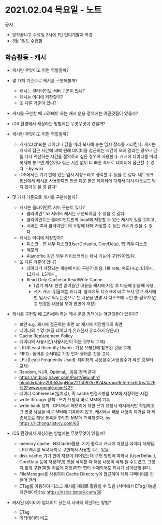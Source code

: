 # 2021.02.04 목요일 - 노트

공지 
- 방학끝나고 수요일 2시에 1인 인디개발자 특강
- 3월 1일도 수업함

## 학습활동 - 캐시

- 캐시란 무엇이고 어떤 역할일까?
- 몇 가지 기준으로 캐시를 구분해볼까?
    - 캐시는 클라이언트 서버 구분이 있나?
    - 캐시는 어디에 저장할까?
    - 또 다른 기준이 있나?
- 캐시를 구현할 때 고려해야 하는 캐시 운용 정책에는 어떤것들이 있을까?
- iOS 환경에서 캐싱하는 방법에는 무엇무엇이 있을까?

- 캐시란 무엇이고 어떤 역할일까?
    - 캐시(cache)는 데이터나 값을 미리 복사해 놓는 임시 장소를 가리킨다. 캐시는 캐시의 접근 시간에 비해 원래 데이터를 접근하는 시간이 오래 걸리는 경우나 값을 다시 계산하는 시간을 절약하고 싶은 경우에 사용한다. 캐시에 데이터를 미리 복사해 놓으면 계산이나 접근 시간 없이 더 빠른 속도로 데이터에 접근할 수 있다. - by wiki
    - iOS에서는 기기 안에 있는 임시 저장소라고 생각할 수 있을 것 같다. 네트워크 통신에서 캐시를 사용한다면 한번 다운 받은 데이터에 대해서 다시 다운로드 받지 않아도 될 것 같다!
- 몇 가지 기준으로 캐시를 구분해볼까?
    - 캐시는 클라이언트 서버 구분이 있나?
        - 클라이언트와 서버의 캐시는 구분되어질 수 있을 것 같다.
        - 클라이언트는 클라이언트만의 local에 저장할 수 있는 캐시가 있을 것이고,
        - 서버는 여러 클라이언트의 요청에 대해 저장할 수 있는 캐시가 있을 수 있다. 
    - 캐시는 어디에 저장할까?
        - 디스크 - 앱 내부 디스크(UserDefaults, CoreData), 앱 외부 디스크
        - 메모리
        - Alamofire 같은 외부 라이브러리는 캐시 기능이 구현되어있다.
    - 또 다른 기준이 있나?
        - 데이터가 저장되는 계층에 따라 구분? (비용, Hit rate, 속도) e.g. L1캐시, L2캐시, L3캐시,,
        - Read Only Cache or ReadWrite Cache
            - (읽기 캐시: 한번 읽어들인 내용을 캐시에 저장 후 다음에 읽을때 사용,
            - 쓰기 캐시: 읽을때뿐 아니라, 쓸때에도 디스크에 바로 쓰지 않고 캐시에만 임시로 써두는것으로 쓴 내용을 변경 시 디스크에 두번 쓸 필요가 없고 변경된 내용을 모아 한번에 저장)
- 캐시를 구현할 때 고려해야 하는 캐시 운용 정책에는 어떤것들이 있을까?
    - 보안 e.g. 캐시에 접근하는 측면 or 캐시에 저장할때의 측면
    - 데이터의 수명 (해당 데이터가 유효한지 유효하지 않은지)
    - Cache Replacement Policy  
    - 데이터의 사용시간(사용시간이 적은 것부터 교체) 
    - LRU(Least Recently Used) : 가장 오래전에 참조된 것을 교체
    - FIFO : 들어온 순서대로 가장 먼저 들어온 것을 교체
    - LFU(Least Frequently Used): 데이터의 사용횟수(사용횟수가 적은 것부터 교체)
    - Random, NUR, Optimal,,, 등등 정책 존재
    - https://m.blog.naver.com/PostView.nhn?blogId=babyj2005&logNo=221508257824&proxyReferer=https:%2F%2Fwww.google.com%2F
    - 데이터 Coherence(일치성), 즉 cache 변경사항을 MM에 저장하는 시점
    - write through 정책 : 쓰기 요청시 바로 MM에 기록
    - write back 정책 : CPU에서 메모리에 대한 쓰기 요청시 캐시에서만 작업하고 그 변경 사실을 바로 MM에 기록하지 않고, 캐시에서 해당 내용이 제거될 때 최종적으로 해당 블록을 한번만 MM에 기록해준다. by https://richong.tistory.com/85
- iOS 환경에서 캐싱하는 방법에는 무엇무엇이 있을까?
    - memory cache : NSCache활용. 기기 종료시 캐시에 저장된 데이터 삭제됨. LRU 캐시를 딕셔너리로 구현해서 사용할 수도 있음.
    - disk cache: 기기 안에 저장이 되어있는데 구현 방법에 따라서 (UserDefault, CoreData 등에 저장하면) 앱을 삭제할 때 해당 내용이 삭제 될 수도있고, 그렇지 않게 구현(파일 경로에 저장)하면 앱이 삭제되어도 캐시가 남아있게 된다. 
    - FileManager를 사용하여 Cache Directory에 접근하여 자체 디렉터리를 만들어 관리
    - ETag를 이용하여 디스크 캐시를 제대로 활용할 수 있음 (서버에서 ETag기능을 지원해야함)by https://nsios.tistory.com/58
- 캐시된 데이터가 업데이트 됐는지 서버에 확인하는 방법?
    - ETag
    - 메타데이터 비교